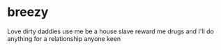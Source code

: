 # breezy
Love dirty daddies use me be a house slave reward me drugs and I'll do anything for a relationship anyone keen

